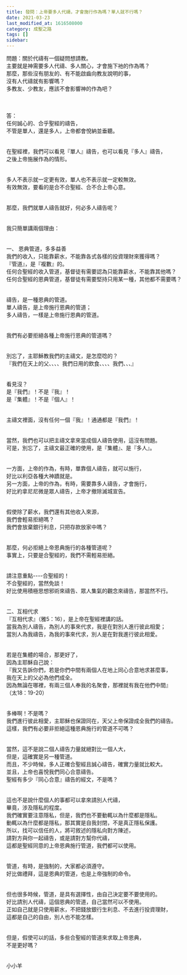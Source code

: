 ```yaml
---
title: 發問：上帝要多人代禱，才會施行作為嗎？單人就不行嗎？
date: 2021-03-23
last_modified_at: 1616508000
category: 成聖之路
tags: []
sidebar: 
---
```


<div>問題：關於代禱有一個疑問想請教。</div>
<div>主要就是神需要多人代禱、多人關心，才會施下衪的作為嗎？</div>
<div>那麼，那些沒有朋友的、有不能啟齒向教友說明的事，</div>
<div>沒有人代禱就有影響嗎？</div>
<div>多教友、少教友，應該不會影響神的作為吧？</div>
<div> </div>
<div> </div>
<div> </div>
<div>答：</div>
<div>任何誠心的、合乎聖經的禱告，</div>
<div>不管是單人，還是多人，上帝都會悅納並垂聽。</div>
<div> </div>
<div> </div>
<div>在聖經裡，我們可以看見『單人』禱告，也可以看見『多人』禱告，</div>
<div>之後上帝施展作為的情形。</div>
<div> </div>
<div> </div>
<div>多人不表示就一定更有效，單人也不表示就一定較無效。</div>
<div>有效無效，要看的是合不合聖經、合不合上帝心意。</div>
<div> </div>
<div> </div>
<div>那麼，我們就單人禱告就好，何必多人禱告呢？</div>
<div> </div>
<div> </div>
<div>我只簡單講兩個理由：</div>
<div> </div>
<div> </div>
<div>一、<span style="white-space:pre"> </span>恩典管道，多多益善</div>
<div>我們的收入，只能靠薪水，不能靠各式各樣的投資理財來獲得嗎？</div>
<div>『管道』，是『複數』的。</div>
<div>任何合聖經的收入管道，基督徒有需要認為只能靠薪水，不能靠其他嗎？</div>
<div>任何合聖經的恩典管道，基督徒有需要堅持只用某一種，其他都不需要嗎？</div>
<div> </div>
<div> </div>
<div>禱告，是一種恩典的管道。</div>
<div>單人禱告，是上帝施行恩典的管道；</div>
<div>多人禱告，一樣是上帝施行恩典的管道。</div>
<div> </div>
<div> </div>
<div>我們有必要拒絕各種上帝施行恩典的管道嗎？</div>
<div> </div>
<div> </div>
<div>別忘了，主耶穌教我們的主禱文，是怎麼唸的？</div>
<div>『我們在天上的父、、、、我們日用的飲食、、、、我們、、、』</div>
<div> </div>
<div> </div>
<div>看見沒？</div>
<div>是『我們』！不是『我』！</div>
<div>是『集體』！不是『個人』！</div>
<div> </div>
<div> </div>
<div>主禱文裡面，沒有任何一個『我』！通通都是『我們』！</div>
<div> </div>
<div> </div>
<div>當然，我們也可以把主禱文拿來當成個人禱告使用，這沒有問題。</div>
<div>可是，別忘了，主禱文最正確的使用，是『集體』、是『多人』。</div>
<div> </div>
<div> </div>
<div>一方面，上帝的作為，有時，單靠個人禱告，就可以施行，</div>
<div>好比以利亞各種大神蹟就是。</div>
<div>另一方面，上帝的作為，有時，需要靠多人禱告，才會施行，</div>
<div>好比約拿尼尼微是眾人禱告，上帝才撤除滅城宣告。</div>
<div> </div>
<div> </div>
<div>假使除了薪水，我們還有其他收入來源，</div>
<div>我們會輕易拒絕嗎？</div>
<div>我們會放棄銀行利息，只把存款放家中嗎？</div>
<div> </div>
<div> </div>
<div>那麼，何必拒絕上帝恩典施行的各種管道呢？</div>
<div>事實上，只要是合聖經的，我們不需輕易拒絕。</div>
<div> </div>
<div> </div>
<div>請注意重點----合聖經的！</div>
<div>不合聖經的，當然免談！</div>
<div>好比使用積極思想邪術來禱告、眾人集氣的觀念來禱告，那當然不行。</div>
<div> </div>
<div> </div>
<div>二、互相代求</div>
<div>『互相代求』（雅5：16），是上帝在聖經裡講的話。</div>
<div>當我為別人禱告，為別人的事來代求，我是在對別人進行彼此相愛；</div>
<div>當別人為我禱告，為我的事來代求，別人是在對我進行彼此相愛。</div>
<div> </div>
<div> </div>
<div>若是在集體的場合，那更好了，</div>
<div>因為主耶穌自己說：</div>
<div>『我又告訴你們，若是你們中間有兩個人在地上同心合意地求甚麼事，</div>
<div>我在天上的父必為他們成全。</div>
<div>因為無論在哪裡，有兩三個人奉我的名聚會，那裡就有我在他們中間』</div>
<div>（太18：19-20）</div>
<div> </div>
<div> </div>
<div>多棒啊！不是嗎？</div>
<div>我們進行彼此相愛，主耶穌也保證同在，天父上帝保證成全我們的禱告。</div>
<div>這樣，我們有必要非拒絕這種恩典施行的管道不可嗎？</div>
<div> </div>
<div> </div>
<div>當然，這不是說二個人禱告力量就絕對比一個人大，</div>
<div>但是，這確實是另一種管道。</div>
<div>而且，不少時候，多人正確合聖經且誠心禱告，確實力量就比較大。</div>
<div>並且，上帝也喜悅我們同心合意禱告。</div>
<div>聖經有多少『同心合意』禱告的經文，不是嗎？</div>
<div> </div>
<div> </div>
<div>這也不是說什麼個人的事都可以拿來請別人代禱，</div>
<div>畢竟，涉及隱私的程度。</div>
<div>我們確實要注意隱私，但是，我們也不要動輒以為什麼都是隱私。</div>
<div>動輒以為什麼都是隱私，那其實是自我封閉，不是真正隱私保護。</div>
<div>所以，找可以信任的人，將可敘述的隱私向對方陳述，</div>
<div>請對方與你一起禱告，或是請對方幫你代禱，</div>
<div>這都是聖經同意的上帝恩典施行管道，我們都可以使用。</div>
<div> </div>
<div> </div>
<div>管道，有時，是強制的，大家都必須遵守。</div>
<div>好比做禮拜，這是恩典的管道，也是上帝強制的命令。</div>
<div> </div>
<div> </div>
<div>但也很多時候，管道，是具有選擇性，由自己決定要不要使用的。</div>
<div>好比請別人代禱，這個恩典的管道，自己當然可以不使用。</div>
<div>正如自己就是只使用薪水，不把錢放銀行生利息、不去進行投資理財，</div>
<div>這都是自己的自由，別人也不能怎樣。</div>
<div> </div>
<div> </div>
<div>但是，假使可以的話，多些合聖經的管道來求取上帝恩典，</div>
<div>不是更好嗎？</div>
<div> </div>
<div> </div>
<div>小小羊</div>
<div> </div>
